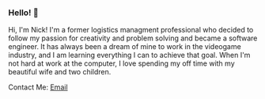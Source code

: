 ### Hello! 👋

Hi, I'm Nick!  I'm a former logistics managment professional who decided to follow my passion for creativity and problem solving and became a software engineer.  It has always been a dream of mine to work in the videogame industry, and I am learning everything I can to achieve that goal.  When I'm not hard at work at the computer, I love spending my off time with my beautiful wife and two children.

Contact Me: [Email](ngwatson0379@gmail.com)
